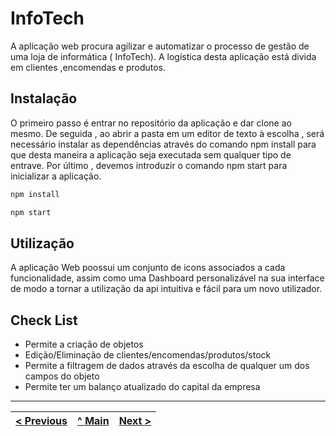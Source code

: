 # InfoTech
A aplicação web procura agilizar e automatizar o processo de gestão de uma loja de informática ( InfoTech).
A logística desta aplicação está divida em clientes ,encomendas e produtos.

## Instalação
O primeiro passo é entrar no repositório da aplicação e dar clone ao mesmo.
De seguida , ao abrir a pasta em um editor de texto à escolha , será necessário instalar as dependências através do comando npm install para que desta maneira a aplicação seja executada sem qualquer tipo de entrave.
Por último , devemos introduzir o comando npm start para inicializar a aplicação.

```sh
npm install
```
```sh
npm start
```

## Utilização

A aplicação Web poossui um conjunto de icons associados a cada funcionalidade, assim como uma Dashboard personalizável na sua interface de modo a tornar a utilização da api intuitiva e fácil para um novo utilizador.

## Check List

* Permite a criação de objetos
* Edição/Eliminação de clientes/encomendas/produtos/stock 
* Permite a filtragem de dados através da escolha de qualquer um dos campos do objeto
* Permite ter um balanço atualizado do capital da empresa 


---
[< Previous](c2.md) | [^ Main](https://github.com/exemploTrabalho/report) | [Next >](c4.md)
:--- | :---: | ---: 

